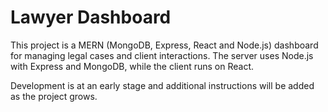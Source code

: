 # Lawyer Dashboard

This project is a MERN (MongoDB, Express, React and Node.js) dashboard for managing legal cases and client interactions. The server uses Node.js with Express and MongoDB, while the client runs on React.

Development is at an early stage and additional instructions will be added as the project grows.
